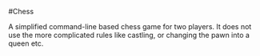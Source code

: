 #Chess

A simplified command-line based chess game for two players. It does not use the more complicated rules like castling, or changing the pawn into a queen etc.


